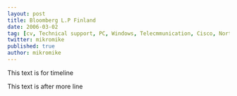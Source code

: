 ```yaml
---
layout: post
title: Bloomberg L.P Finland
date: 2006-03-02
tag: [cv, Technical support, PC, Windows, Telecmmunication, Cisco, Nortel]
twitter: mikromike
published: true
author: mikromike
---
```

This text is for timeline

<!--more-->
This text is after more line
